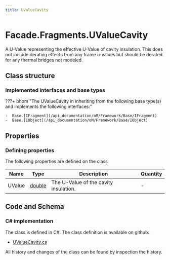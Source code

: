 ```yaml
---
title: UValueCavity
---
```


# Facade.Fragments.UValueCavity

A U-Value representing the effective U-Value of cavity insulation. This does not include derating effects from any frame u-values but should be derated for any thermal bridges not modeled.

## Class structure

### Implemented interfaces and base types

???+ bhom "The UValueCavity in inheriting from the following base type(s) and implements the following interfaces:"

    -  Base.[IFragment](/api_documentation/oM/Framework/Base/IFragment)
    -  Base.[IObject](/api_documentation/oM/Framework/Base/IObject)


## Properties



### Defining properties

The following properties are defined on the class

| Name             | Type             | Description      | Quantity         |
|------------------|------------------|------------------|------------------|
| UValue | [double](https://learn.microsoft.com/en-us/dotnet/api/System.Double?view=netstandard-2.0) | The U-Value of the cavity insulation. | - |


## Code and Schema

### C# implementation

The class is defined in C#. The class definition is available on github:

- [UValueCavity.cs](https://github.com/BHoM/BHoM/blob/develop/Facade_oM/Fragments\UValueCavity.cs)

All history and changes of the class can be found by inspection the history.
